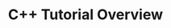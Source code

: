 ---
id: cpp-home
title: C++ Tutorial Overview
sidebar_label: Overview
sidebar_position: 1
tags: [C++, overview]
description: In this tutorial, you will learn about the C++ programming language, its features, and its applications.
---